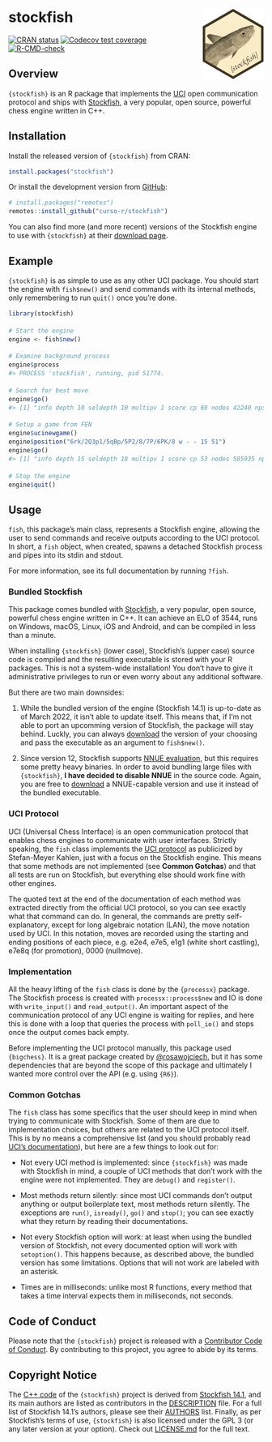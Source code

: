 
<!-- README.md is generated from README.Rmd. Please edit that file -->

# stockfish <a href='https://curso-r.com/'><img src='man/figures/logo.png' align="right" height="139" /></a>

<!-- badges: start -->

[![CRAN
status](https://www.r-pkg.org/badges/version/stockfish)](https://CRAN.R-project.org/package=stockfish)
[![Codecov test
coverage](https://codecov.io/gh/curso-r/stockfish/branch/master/graph/badge.svg)](https://app.codecov.io/gh/curso-r/stockfish?branch=master)
[![R-CMD-check](https://github.com/curso-r/stockfish/workflows/R-CMD-check/badge.svg)](https://github.com/curso-r/stockfish/actions)
<!-- badges: end -->

## Overview

`{stockfish}` is an R package that implements the
[UCI](http://wbec-ridderkerk.nl/html/UCIProtocol.html) open
communication protocol and ships with
[Stockfish](https://github.com/official-stockfish/Stockfish), a very
popular, open source, powerful chess engine written in C++.

## Installation

Install the released version of `{stockfish}` from CRAN:

``` r
install.packages("stockfish")
```

Or install the development version from
[GitHub](https://github.com/curso-r/stockfish):

``` r
# install.packages("remotes")
remotes::install_github("curso-r/stockfish")
```

You can also find more (and more recent) versions of the Stockfish
engine to use with `{stockfish}` at their [download
page](https://stockfishchess.org/download/).

## Example

`{stockfish}` is as simple to use as any other UCI package. You should
start the engine with `fish$new()` and send commands with its internal
methods, only remembering to run `quit()` once you’re done.

``` r
library(stockfish)

# Start the engine
engine <- fish$new()

# Examine background process
engine$process
#> PROCESS 'stockfish', running, pid 51774.

# Search for best move
engine$go()
#> [1] "info depth 10 seldepth 10 multipv 1 score cp 69 nodes 42240 nps 276078 tbhits 0 time 153 pv e2e4 b8c6 d2d4 d7d5 e4e5 e7e6 g1f3 g8e7 b1c3 h7h6"

# Setup a game from FEN
engine$ucinewgame()
engine$position("6rk/2Q3p1/5qBp/5P2/8/7P/6PK/8 w - - 15 51")
engine$go()
#> [1] "info depth 15 seldepth 18 multipv 1 score cp 53 nodes 585935 nps 264053 hashfull 259 tbhits 0 time 2219 pv e2e4 e7e5 b1c3 g8f6 g1f3 b8c6 f1c4 f6e4 c3e4 d7d5 c4d3 d5e4 d3e4 f8c5 e1g1"

# Stop the engine
engine$quit()
```

## Usage

`fish`, this package’s main class, represents a Stockfish engine,
allowing the user to send commands and receive outputs according to the
UCI protocol. In short, a `fish` object, when created, spawns a detached
Stockfish process and pipes into its stdin and stdout.

For more information, see its full documentation by running `?fish`.

### Bundled Stockfish

This package comes bundled with
[Stockfish](https://github.com/official-stockfish/Stockfish), a very
popular, open source, powerful chess engine written in C++. It can
achieve an ELO of 3544, runs on Windows, macOS, Linux, iOS and Android,
and can be compiled in less than a minute.

When installing `{stockfish}` (lower case), Stockfish’s (upper case)
source code is compiled and the resulting executable is stored with your
R packages. This is not a system-wide installation! You don’t have to
give it administrative privileges to run or even worry about any
additional software.

But there are two main downsides:

1.  While the bundled version of the engine (Stockfish 14.1) is
    up-to-date as of March 2022, it isn’t able to update itself. This
    means that, if I’m not able to port an upcomming version of
    Stockfish, the package will stay behind. Luckly, you can always
    [download](https://stockfishchess.org/download/) the version of your
    choosing and pass the executable as an argument to `fish$new()`.

2.  Since version 12, Stockfish supports [NNUE
    evaluation](https://github.com/official-stockfish/Stockfish#a-note-on-classical-evaluation-versus-nnue-evaluation),
    but this requires some pretty heavy binaries. In order to avoid
    bundling large files with `{stockfish}`, **I have decided to disable
    NNUE** in the source code. Again, you are free to
    [download](https://stockfishchess.org/download/) a NNUE-capable
    version and use it instead of the bundled executable.

### UCI Protocol

UCI (Universal Chess Interface) is an open communication protocol that
enables chess engines to communicate with user interfaces. Strictly
speaking, the `fish` class implements the [UCI
protocol](http://wbec-ridderkerk.nl/html/UCIProtocol.html) as publicized
by Stefan-Meyer Kahlen, just with a focus on the Stockfish engine. This
means that some methods are not implemented (see **Common Gotchas**) and
that all tests are run on Stockfish, but everything else should work
fine with other engines.

The quoted text at the end of the documentation of each method was
extracted directly from the official UCI protocol, so you can see
exactly what that command can do. In general, the commands are pretty
self-explanatory, except for long algebraic notation (LAN), the move
notation used by UCI. In this notation, moves are recorded using the
starting and ending positions of each piece, e.g. e2e4, e7e5, e1g1
(white short castling), e7e8q (for promotion), 0000 (nullmove).

### Implementation

All the heavy lifting of the `fish` class is done by the `{processx}`
package. The Stockfish process is created with `processx::process$new`
and IO is done with `write_input()` and `read_output()`. An important
aspect of the communication protocol of any UCI engine is waiting for
replies, and here this is done with a loop that queries the process with
`poll_io()` and stops once the output comes back empty.

Before implementing the UCI protocol manually, this package used
`{bigchess}`. It is a great package created by
[@rosawojciech](https://github.com/rosawojciech), but it has some
dependencies that are beyond the scope of this package and ultimately I
wanted more control over the API (e.g. using `{R6}`).

### Common Gotchas

The `fish` class has some specifics that the user should keep in mind
when trying to communicate with Stockfish. Some of them are due to
implementation choices, but others are related to the UCI protocol
itself. This is by no means a comprehensive list (and you should
probably read [UCI’s
documentation](http://wbec-ridderkerk.nl/html/UCIProtocol.html)), but
here are a few things to look out for:

-   Not every UCI method is implemented: since `{stockfish}` was made
    with Stockfish in mind, a couple of UCI methods that don’t work with
    the engine were not implemented. They are `debug()` and
    `register()`.

-   Most methods return silently: since most UCI commands don’t output
    anything or output boilerplate text, most methods return silently.
    The exceptions are `run()`, `isready()`, `go()` and `stop()`; you
    can see exactly what they return by reading their documentations.

-   Not every Stockfish option will work: at least when using the
    bundled version of Stockfish, not every documented option will work
    with `setoption()`. This happens because, as described above, the
    bundled version has some limitations. Options that will not work are
    labeled with an asterisk.

-   Times are in milliseconds: unlike most R functions, every method
    that takes a time interval expects them in milliseconds, not
    seconds.

## Code of Conduct

Please note that the `{stockfish}` project is released with a
[Contributor Code of
Conduct](https://contributor-covenant.org/version/2/0/CODE_OF_CONDUCT.html).
By contributing to this project, you agree to abide by its terms.

## Copyright Notice

The [C++ code](https://github.com/curso-r/stockfish/tree/master/src) of
the `{stockfish}` project is derived from [Stockfish
14.1](https://github.com/official-stockfish/Stockfish/releases/tag/sf_14.1),
and its main authors are listed as contributors in the
[DESCRIPTION](https://github.com/curso-r/stockfish/blob/master/DESCRIPTION)
file. For a full list of Stockfish 14.1’s authors, please see their
[AUTHORS](https://github.com/official-stockfish/Stockfish/blob/7262fd5d14810b7b495b5038e348a448fda1bcc3/AUTHORS)
list. Finally, as per Stockfish’s terms of use, `{stockfish}` is also
licensed under the GPL 3 (or any later version at your option). Check
out
[LICENSE.md](https://github.com/curso-r/stockfish/blob/master/LICENSE.md)
for the full text.
